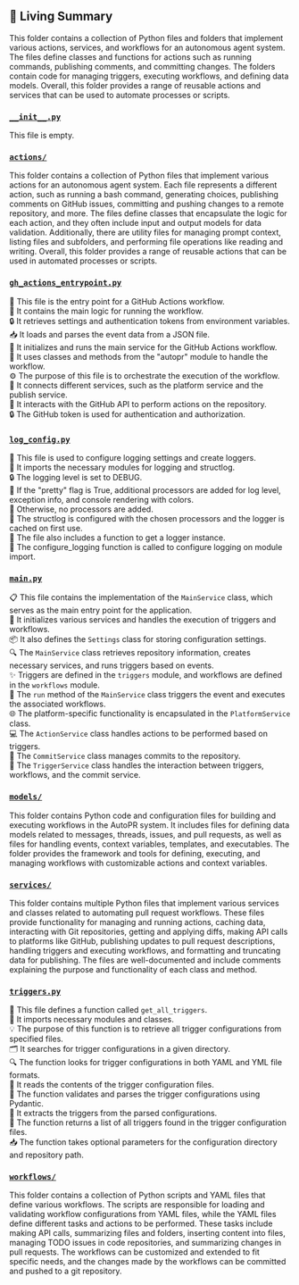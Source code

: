 

<!-- Living README Summary -->
## 🌳 Living Summary

This folder contains a collection of Python files and folders that implement various actions, services, and workflows for an autonomous agent system. The files define classes and functions for actions such as running commands, publishing comments, and committing changes. The folders contain code for managing triggers, executing workflows, and defining data models. Overall, this folder provides a range of reusable actions and services that can be used to automate processes or scripts.


### [`__init__.py`](https://github.com/raphael-francis/AutoPR-internal/blob/3bf8a4d34accd718d73d2e505656ba2ec3df1e98/./autopr/__init__.py)

This file is empty.  


### [`actions/`](https://github.com/raphael-francis/AutoPR-internal/blob/3bf8a4d34accd718d73d2e505656ba2ec3df1e98/./autopr/actions)

This folder contains a collection of Python files that implement various actions for an autonomous agent system. Each file represents a different action, such as running a bash command, generating choices, publishing comments on GitHub issues, committing and pushing changes to a remote repository, and more. The files define classes that encapsulate the logic for each action, and they often include input and output models for data validation. Additionally, there are utility files for managing prompt context, listing files and subfolders, and performing file operations like reading and writing. Overall, this folder provides a range of reusable actions that can be used in automated processes or scripts.  


### [`gh_actions_entrypoint.py`](https://github.com/raphael-francis/AutoPR-internal/blob/3bf8a4d34accd718d73d2e505656ba2ec3df1e98/./autopr/gh_actions_entrypoint.py)

📄 This file is the entry point for a GitHub Actions workflow.   
🔧 It contains the main logic for running the workflow.  
🔒 It retrieves settings and authentication tokens from environment variables.  
📥 It loads and parses the event data from a JSON file.  
🚀 It initializes and runs the main service for the GitHub Actions workflow.  
📝 It uses classes and methods from the "autopr" module to handle the workflow.  
⚙️ The purpose of this file is to orchestrate the execution of the workflow.  
🔗 It connects different services, such as the platform service and the publish service.  
🔄 It interacts with the GitHub API to perform actions on the repository.  
🔒 The GitHub token is used for authentication and authorization.  


### [`log_config.py`](https://github.com/raphael-francis/AutoPR-internal/blob/3bf8a4d34accd718d73d2e505656ba2ec3df1e98/./autopr/log_config.py)

📝 This file is used to configure logging settings and create loggers.   
🔧 It imports the necessary modules for logging and structlog.   
🔒 The logging level is set to DEBUG.   
🎨 If the "pretty" flag is True, additional processors are added for log level, exception info, and console rendering with colors.   
🔧 Otherwise, no processors are added.   
🔧 The structlog is configured with the chosen processors and the logger is cached on first use.   
📝 The file also includes a function to get a logger instance.   
🔧 The configure_logging function is called to configure logging on module import.  


### [`main.py`](https://github.com/raphael-francis/AutoPR-internal/blob/3bf8a4d34accd718d73d2e505656ba2ec3df1e98/./autopr/main.py)

📋 This file contains the implementation of the `MainService` class, which serves as the main entry point for the application.   
🔧 It initializes various services and handles the execution of triggers and workflows.  
📦 It also defines the `Settings` class for storing configuration settings.  
🔍 The `MainService` class retrieves repository information, creates necessary services, and runs triggers based on events.  
✨ Triggers are defined in the `triggers` module, and workflows are defined in the `workflows` module.  
🚀 The `run` method of the `MainService` class triggers the event and executes the associated workflows.  
🌐 The platform-specific functionality is encapsulated in the `PlatformService` class.  
💻 The `ActionService` class handles actions to be performed based on triggers.  
📝 The `CommitService` class manages commits to the repository.  
🔗 The `TriggerService` class handles the interaction between triggers, workflows, and the commit service.  


### [`models/`](https://github.com/raphael-francis/AutoPR-internal/blob/3bf8a4d34accd718d73d2e505656ba2ec3df1e98/./autopr/models)

This folder contains Python code and configuration files for building and executing workflows in the AutoPR system. It includes files for defining data models related to messages, threads, issues, and pull requests, as well as files for handling events, context variables, templates, and executables. The folder provides the framework and tools for defining, executing, and managing workflows with customizable actions and context variables.  


### [`services/`](https://github.com/raphael-francis/AutoPR-internal/blob/3bf8a4d34accd718d73d2e505656ba2ec3df1e98/./autopr/services)

This folder contains multiple Python files that implement various services and classes related to automating pull request workflows. These files provide functionality for managing and running actions, caching data, interacting with Git repositories, getting and applying diffs, making API calls to platforms like GitHub, publishing updates to pull request descriptions, handling triggers and executing workflows, and formatting and truncating data for publishing. The files are well-documented and include comments explaining the purpose and functionality of each class and method.  


### [`triggers.py`](https://github.com/raphael-francis/AutoPR-internal/blob/3bf8a4d34accd718d73d2e505656ba2ec3df1e98/./autopr/triggers.py)

📄 This file defines a function called `get_all_triggers`.  
📂 It imports necessary modules and classes.  
💡 The purpose of this function is to retrieve all trigger configurations from specified files.  
🗂️ It searches for trigger configurations in a given directory.  
🔍 The function looks for trigger configurations in both YAML and YML file formats.  
📝 It reads the contents of the trigger configuration files.  
🧪 The function validates and parses the trigger configurations using Pydantic.  
🔀 It extracts the triggers from the parsed configurations.  
🔄 The function returns a list of all triggers found in the trigger configuration files.  
📥 The function takes optional parameters for the configuration directory and repository path.  


### [`workflows/`](https://github.com/raphael-francis/AutoPR-internal/blob/3bf8a4d34accd718d73d2e505656ba2ec3df1e98/./autopr/workflows)

This folder contains a collection of Python scripts and YAML files that define various workflows. The scripts are responsible for loading and validating workflow configurations from YAML files, while the YAML files define different tasks and actions to be performed. These tasks include making API calls, summarizing files and folders, inserting content into files, managing TODO issues in code repositories, and summarizing changes in pull requests. The workflows can be customized and extended to fit specific needs, and the changes made by the workflows can be committed and pushed to a git repository.  

<!-- Living README Summary -->